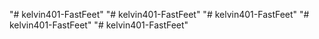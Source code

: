 "# kelvin401-FastFeet" 
"# kelvin401-FastFeet" 
"# kelvin401-FastFeet" 
"# kelvin401-FastFeet" 
"# kelvin401-FastFeet" 
